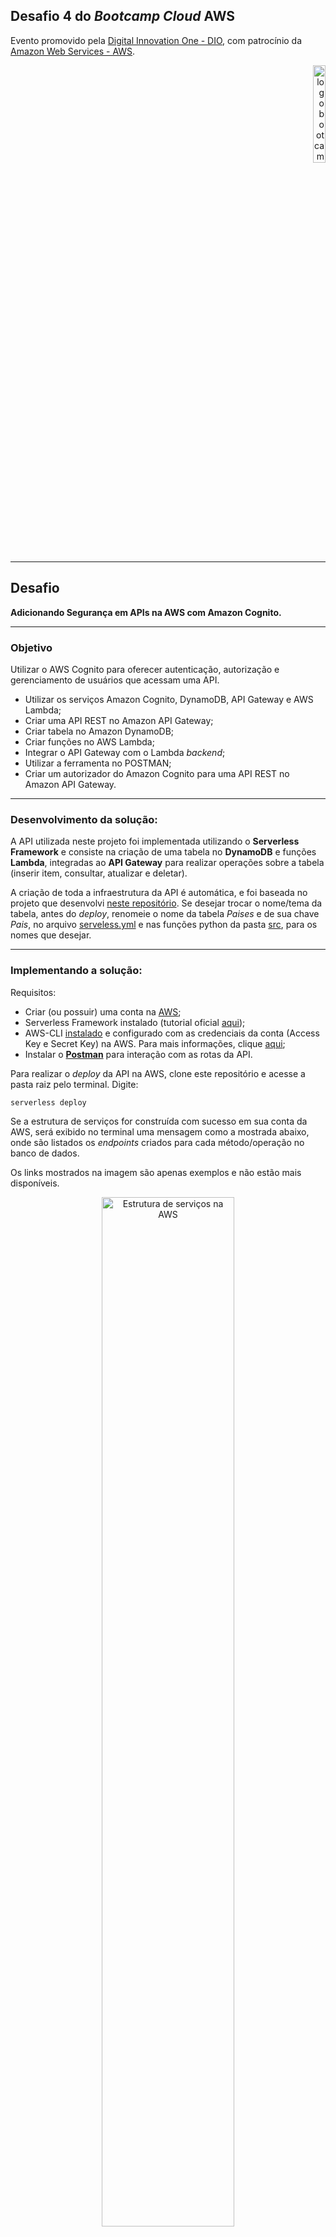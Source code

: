 ## Desafio 4 do ***Bootcamp Cloud* AWS**

Evento promovido pela [Digital Innovation One - DIO](https://www.dio.me/en), com patrocínio da [Amazon Web Services - AWS](https://aws.amazon.com/pt/).

<div align="right">
  <img src="https://github.com/crobertocamilo/Cognito_API_integracao/blob/main/assets/logo_bootcamp.webp?raw=true.webp" alt="logo bootcamp" width=20%/>
</div>

--- 
## Desafio
**Adicionando Segurança em APIs na AWS com Amazon Cognito.**

---
### Objetivo

Utilizar o AWS Cognito para oferecer autenticação, autorização e gerenciamento de usuários que acessam uma API.

* Utilizar os serviços Amazon Cognito, DynamoDB, API Gateway e AWS Lambda;
* Criar uma API REST no Amazon API Gateway;
* Criar tabela no Amazon DynamoDB;
* Criar funções no AWS Lambda;
* Integrar o API Gateway com o Lambda *backend*;
* Utilizar a ferramenta no POSTMAN;
* Criar um autorizador do Amazon Cognito para uma API REST no Amazon API Gateway.

---
### Desenvolvimento da solução:

A API utilizada neste projeto foi implementada utilizando o **Serverless Framework** e consiste na criação de uma tabela no **DynamoDB** e funções **Lambda**, integradas ao **API Gateway** para realizar operações sobre a tabela (inserir item, consultar, atualizar e deletar).

A criação de toda a infraestrutura da API é automática, e foi baseada no projeto que desenvolvi [neste repositório](https://github.com/crobertocamilo/Serverless-CRUD-AWS-Python). Se desejar trocar o nome/tema da tabela, antes do *deploy*, renomeie o nome da tabela *Paises* e de sua chave *Pais*, no arquivo [serveless.yml](https://github.com/crobertocamilo/Cognito_API_integracao/blob/main/serverless.yml) e nas funções python da pasta [src](https://github.com/crobertocamilo/Cognito_API_integracao/tree/main/src), para os nomes que desejar. 

---
### Implementando a solução:

Requisitos:
* Criar (ou possuir) uma conta na [AWS](https://aws.amazon.com/pt/);
* Serverless Framework instalado (tutorial oficial [aqui](https://www.serverless.com/framework/docs/tutorial));
* AWS-CLI [instalado](https://docs.aws.amazon.com/cli/latest/userguide/getting-started-install.html) e configurado com as credenciais da conta (Access Key e Secret Key) na AWS. Para mais informações, clique [aqui](https://www.serverless.com/framework/docs/providers/aws/guide/credentials/);
* Instalar o [**Postman**](https://www.postman.com/) para interação com as rotas da API.

Para realizar o *deploy* da API na AWS, clone este repositório e acesse a pasta raiz pelo terminal. Digite:

  `serverless deploy`

Se a estrutura de serviços for construída com sucesso em sua conta da AWS, será exibido no terminal uma mensagem como a mostrada abaixo, onde são listados os *endpoints* criados para cada método/operação no banco de dados. 

Os links mostrados na imagem são apenas exemplos e não estão mais disponíveis.

<div align="center">
  <img src="https://github.com/crobertocamilo/Cognito_API_integracao/blob/main/assets/serverless_deploy.png?raw=true" alt="Estrutura de serviços na AWS" width=65%/>
</div>

<br></br>

A manipulação da tabela criada pode ser feita através do Postman, conforme exemplificado [aqui](https://github.com/crobertocamilo/Serverless-CRUD-AWS-Python), mas respeitando o nome da chave primária (neste projeto, *"Pais"*). Como o DynamoDB é NoSQL, não é necessário que todos os registros da tabela tenham os mesmos atributos - o único campo obrigatório é a chave primária (*partition key*).

<br></br>
#### **> Criando um autenticador no AWS Cognito**

Para implementar autenticação e gerenciamento de usuários no acesso à API é possível criar um autenticador (*user pool*) no **Cognito**. O passo a passo está documentado neste pdf.

<div align="center">
  <img src="https://github.com/crobertocamilo/Cognito_API_integracao/blob/main/assets/cognito_user_pool_criada.png?raw=true" alt="User pool criada no Cognito" width=65%/>
</div>

<div align="center">
User pool criada no Cognito.
</div>

<br></br>
#### **> Integrando o autenticador à API**

Em seguida, é necessário fazer a integração da *user pool* criada com a API criando um autorizador no API Gateway e o vinculando aos métodos que terão restrição de acesso, conforme exemplificado nas imagens abaixo:

<div align="center">
  <img src="https://github.com/crobertocamilo/Cognito_API_integracao/blob/main/assets/integracao_api_gateway.png?raw=true" alt="Autorizador" width=55%/>
</div>

<div align="center">
Criando um autorizador no API Gateway.
</div>

<br></br>

<div align="center">
  <img src="https://github.com/crobertocamilo/Cognito_API_integracao/blob/main/assets/integracao_api_gateway2.png?raw=true" alt="Vinculando o autorizador" width=56%/>
</div>

<div align="center">
Vinculando o autorizador ao método POST. Repetir para os outros métodos.
</div>

<br></br>

Com o autorizador vinculado, refaça o *deploy* da API clicando no botão *Actions*. A partir de então, o API Gateway não mais permitirá que um usuário insira novos dados na tabela, sendo necessário que ele antes se cadastre no Cognito.

<div align="center">
  <img src="https://github.com/crobertocamilo/Cognito_API_integracao/blob/main/assets/post_bloqueado.png?raw=true" alt="Erro inserir item" width=56%/>
</div>

<div align="center">
Erro ao tentar inserir um item na tabela - Acesso bloqueado.
</div>

<br></br>
#### **> Acessando a API no Postman**

Para ter acesso novamente à API, é necessário gerar um *token* de acesso no Postan. A imagem abaixo mostra um exemplo de como os campos devem ser preenchidos os dados configurados na criação da *user pool* no Cognito. 

<div align="center">
  <img src="https://github.com/crobertocamilo/Cognito_API_integracao/blob/main/assets/integracao_postman.png?raw=true" alt="Autorizador" width=55%/>
</div>

<div align="center">
Gerando um token para acesso à API no Postman.
</div>

<br></br>
#### **> Casdatrando um usário no Cognito**

Para concluir a geração do *token* de acesso, será necessário cadastrar um usuário no Cognito, informando um email e uma senha (os critério para a definição da senha foram definidos na criação da *user pool*), e em seguida confirmando o código de verificação recebido no email:

<table>
  <tr>
    <td style="text-align: center">
      <img src="https://github.com/crobertocamilo/Cognito_API_integracao/blob/main/assets/cognito_login.png?raw=true" alt="Modificando registro 1" width="70%">
    </td>
    <td style="text-align: center">
      <img src="https://github.com/crobertocamilo/Cognito_API_integracao/blob/main/assets/cognito_login2.png?raw=true" alt="Modificando registro 2" width="60%">
    </td>
  </tr>
</table>
<div align="center">
Cadastrando um usuário no Cognito e validando a conta.
</div>

<br></br>

Após o usuário ser validado, será concluída a geração do *token* no Postman. Copie o código gerado, e retorne à aba de POST em que a modificação na tabela havia sido bloqueada. Na seção *Autorization* da aba, selecione uma autenticação do tipo *OAuth 2.0* e cole o *token* gerado na etapa anterior:

<div align="center">
  <img src="https://github.com/crobertocamilo/Cognito_API_integracao/blob/main/assets/postman_token.png?raw=true" alt="Configurando token" width=65%/>
</div>

<div align="center">
Configurando sua autorização no Postman.
</div>

<br></br>
Enfim, tente outra vez inserir um novo registro na tabela. Como agora você é um usário autorizado, o Cognito irá permitir o acesso à API e será possível realizar alterações na tabela!

<div align="center">
  <img src="https://github.com/crobertocamilo/Cognito_API_integracao/blob/main/assets/post_autorizado.png?raw=true" alt="Autorizador" width=55%/>
</div>

<div align="center">
Novo registro inserido com sucesso na tabela - Acesso autorizado!







